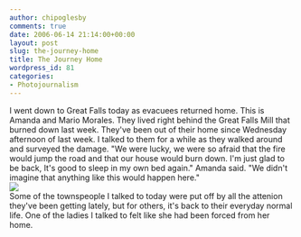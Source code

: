 ```yaml
---
author: chipoglesby
comments: true
date: 2006-06-14 21:14:00+00:00
layout: post
slug: the-journey-home
title: The Journey Home
wordpress_id: 81
categories:
- Photojournalism
---
```


I went down to Great Falls today as evacuees returned home. This is Amanda and Mario Morales. They lived right behind the Great Falls Mill that burned down last week. They've been out of their home since Wednesday afternoon of last week. I talked to them for a while as they walked around and surveyed the damage. "We were lucky, we were so afraid that the fire would jump the road and that our house would burn down. I'm just glad to be back, It's good to sleep in my own bed again." Amanda said. "We didn't imagine that anything like this would happen here."  
[![](http://photos1.blogger.com/blogger/3124/2183/400/journey.jpg)](http://photos1.blogger.com/blogger/3124/2183/1600/journey.jpg)  
Some of the townspeople I talked to today were put off by all the attenion they've been getting lately, but for others, it's back to their everyday normal life.  One of the ladies I talked to felt like she had been forced from her home.
